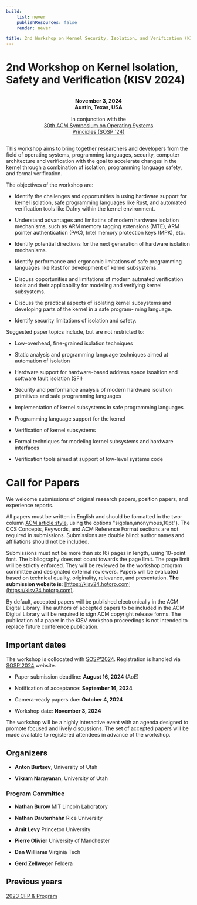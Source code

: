 ```yaml
---
build:
    list: never
    publishResources: false
    render: never

title: 2nd Workshop on Kernel Security, Isolation, and Verification (KISV 2024)
---
```


# 2nd Workshop on Kernel Isolation, Safety and Verification (KISV 2024)

<style>
.box {
    border-radius: 0.5em;
}

.dark .box {
    border-radius: 0.5em;
}

.important {
    text-align: center;
    padding-top: 1em;
    padding-bottom: 1em;
    line-height: 120%;
    font-size: 100%;
    margin: 0 auto;
}

.width50 {
    width: 70%;
}
</style>

<div class="important box width50">
    <b>November 3, 2024<br>
    Austin, Texas, USA<br><br></b>
    In conjunction with the<br>
    <a href="https://sigops.org/s/conferences/sosp/2024/">30th ACM Symposium on Operating Systems Principles (SOSP '24)</a>
</div>

This workshop aims to bring together researchers and developers from the field of
operating systems, programming languages, security, computer architecture and
verification with the goal to accelerate changes in the kernel through a
combination of isolation, programming language safety, and formal verification.

The objectives of the workshop are:

* Identify the challenges and opportunities in using hardware support for
kernel isolation, safe programming languages like Rust, and automated
verification tools like Dafny within the kernel environment.

* Understand advantages and limitatins of modern hardware isolation mechanisms,
such as ARM memory tagging extensions (MTE), ARM pointer authentication (PAC),
Intel memory protection keys (MPK), etc.

* Identify potential directions for the next generation of hardware isolation
  mechanisms.

* Identify performance and ergonomic limitations of safe programming languages
  like Rust for development of kernel subsystems.

* Discuss opportunities and limitations of modern autmated verification tools
  and their applicability for modeling and verifying kernel subsystems.

* Discuss the practical aspects of isolating kernel subsystems and developing
  parts of the kernel in a safe program- ming language.

* Identify security limitations of isolation and safety.

Suggested paper topics include, but are not restricted to:

* Low-overhead, fine-grained isolation techniques

* Static analysis and programming language techniques aimed at automation of
  isolation

* Hardware support for hardware-based address space isoaltion and software
  fault isolation (SFI)

* Security and performance analysis of modern hardware isolation primitives and
  safe programming languages

* Implementation of kernel subsystems in safe programming languages

* Programming language support for the kernel

* Verification of kernel subsystems

* Formal techniques for modeling kernel subsystems and hardware interfaces

* Verification tools aimed at support of low-level systems code


# Call for Papers

We welcome submissions of original research papers, position papers, and
experience reports.

All papers must be written in English and should be formatted in the two-column
[ACM article style](https://www.acm.org/publications/proceedings-template/),
using the options "sigplan,anonymous,10pt"). The CCS Concepts, Keywords, and
ACM Reference Format sections are not required in submissions. Submissions are
double blind: author names and affiliations should not be included.

Submissions must not be more than six (6) pages in length, using 10-point font.
The bibliography does not count towards the page limit. The page limit will be
strictly enforced. They will be reviewed by the workshop program committee and
designated external reviewers. Papers will be evaluated based on technical
quality, originality, relevance, and presentation. **The submission website is**:
[https://kisv24.hotcrp.com](https://kisv24.hotcrp.com).

By default, accepted papers will be published electronically in the ACM Digital
Library. The authors of accepted papers to be included in the ACM Digital
Library will be required to sign ACM copyright release forms. The publication
of a paper in the KISV workshop proceedings is not intended to replace future
conference publication. 

## Important dates

The workshop is collocated with [SOSP'2024](https://sigops.org/s/conferences/sosp/2024/).
Registration is handled via [SOSP'2024](https://sigops.org/s/conferences/sosp/2024/) website.

* Paper submission deadline: **August 16, 2024** (AoE)

* Notification of acceptance: **September 16, 2024**

* Camera-ready papers due: **October 4, 2024**

* Workshop date: **November 3, 2024**

The workshop will be a highly interactive event with an agenda designed to
promote focused and lively discussions. The set of accepted papers will be made
available to registered attendees in advance of the workshop.

## Organizers 

* **Anton Burtsev**, University of Utah

* **Vikram Narayanan**, University of Utah

### Program Committee

* **Nathan Burow** MIT Lincoln Laboratory

* **Nathan Dautenhahn** Rice University

* **Amit Levy** Princeton University

* **Pierre Olivier** University of Manchester

* **Dan Williams** Virginia Tech

* **Gerd Zellweger** Feldera


## Previous years

[2023 CFP & Program](https://kisv-workshop.github.io/archive/2023/)
